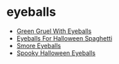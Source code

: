 # eyeballs

 * [Green Gruel With Eyeballs](../index/g/green-gruel-with-eyeballs-355730.json)
 * [Eyeballs For Halloween Spaghetti](../index/e/eyeballs-for-halloween-spaghetti.json)
 * [Smore Eyeballs](../index/s/smore-eyeballs.json)
 * [Spooky Halloween Eyeballs](../index/s/spooky-halloween-eyeballs.json)
